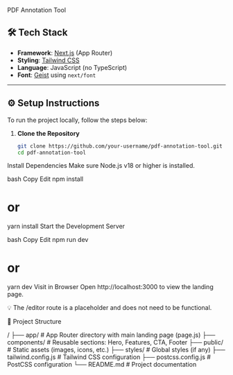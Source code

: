 PDF Annotation Tool
## 🛠️ Tech Stack

- **Framework**: [Next.js](https://nextjs.org/) (App Router)
- **Styling**: [Tailwind CSS](https://tailwindcss.com/)
- **Language**: JavaScript (no TypeScript)
- **Font**: [Geist](https://vercel.com/font) using `next/font`

---

## ⚙️ Setup Instructions

To run the project locally, follow the steps below:

1. **Clone the Repository**
   ```bash
   git clone https://github.com/your-username/pdf-annotation-tool.git
   cd pdf-annotation-tool
Install Dependencies
Make sure Node.js v18 or higher is installed.

bash
Copy
Edit
npm install
# or
yarn install
Start the Development Server

bash
Copy
Edit
npm run dev
# or
yarn dev
Visit in Browser
Open http://localhost:3000 to view the landing page.

💡 The /editor route is a placeholder and does not need to be functional.

📁 Project Structure

/
├── app/                # App Router directory with main landing page (page.js)
├── components/         # Reusable sections: Hero, Features, CTA, Footer
├── public/             # Static assets (images, icons, etc.)
├── styles/             # Global styles (if any)
├── tailwind.config.js  # Tailwind CSS configuration
├── postcss.config.js   # PostCSS configuration
└── README.md           # Project documentation
